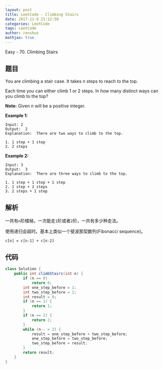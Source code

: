 ```yaml
---
layout: post
title: LeetCode - Climbing Stairs
date: 2017-11-9 21:12:50
categories: LeetCode
tags: LeetCode
author: renshuo
mathjax: true
---
```


Easy - 70. Climbing Stairs

<!--more-->

## 题目

You are climbing a stair case. It takes *n* steps to reach to the top.

Each time you can either climb 1 or 2 steps. In how many distinct ways can you climb to the top?

**Note:** Given *n* will be a positive integer.

**Example 1:**

```
Input: 2
Output:  2
Explanation:  There are two ways to climb to the top.

1. 1 step + 1 step
2. 2 steps

```

**Example 2:**

```
Input: 3
Output:  3
Explanation:  There are three ways to climb to the top.

1. 1 step + 1 step + 1 step
2. 1 step + 2 steps
3. 2 steps + 1 step
```

## 解析

一共有`n`阶楼梯，一次能走`1`阶或者`2`阶，一共有多少种走法。

使用递归会超时。基本上类似一个斐波那契数列(Fibonacci  sequence)。

`c[n] = c[n-1] + c[n-2]`

## 代码

``` java
class Solution {
    public int climbStairs(int n) {
        if (n == 0)
            return 0;
        int one_step_before = 1;
        int two_step_before = 2;
        int result = 0;
        if (n == 1) {
            return 1;
        }
        if (n == 2) {
            return 2;
        }
        while (n-- > 2) {
            result = one_step_before + two_step_before;
            one_step_before = two_step_before;
            two_step_before = result;
        }
        return result;
    }
}
```